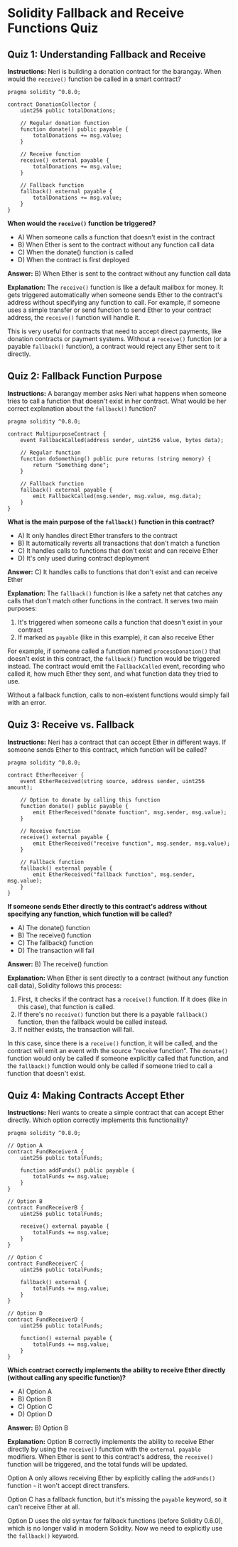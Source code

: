 # Solidity Fallback and Receive Functions Quiz

## Quiz 1: Understanding Fallback and Receive

**Instructions:** Neri is building a donation contract for the barangay. When would the `receive()` function be called in a smart contract?

```solidity
pragma solidity ^0.8.0;

contract DonationCollector {
    uint256 public totalDonations;

    // Regular donation function
    function donate() public payable {
        totalDonations += msg.value;
    }

    // Receive function
    receive() external payable {
        totalDonations += msg.value;
    }

    // Fallback function
    fallback() external payable {
        totalDonations += msg.value;
    }
}
```

**When would the `receive()` function be triggered?**

- A) When someone calls a function that doesn't exist in the contract
- B) When Ether is sent to the contract without any function call data
- C) When the donate() function is called
- D) When the contract is first deployed

**Answer:** B) When Ether is sent to the contract without any function call data

**Explanation:** The `receive()` function is like a default mailbox for money. It gets triggered automatically when someone sends Ether to the contract's address without specifying any function to call. For example, if someone uses a simple transfer or send function to send Ether to your contract address, the `receive()` function will handle it.

This is very useful for contracts that need to accept direct payments, like donation contracts or payment systems. Without a `receive()` function (or a payable `fallback()` function), a contract would reject any Ether sent to it directly.

## Quiz 2: Fallback Function Purpose

**Instructions:** A barangay member asks Neri what happens when someone tries to call a function that doesn't exist in her contract. What would be her correct explanation about the `fallback()` function?

```solidity
pragma solidity ^0.8.0;

contract MultipurposeContract {
    event FallbackCalled(address sender, uint256 value, bytes data);

    // Regular function
    function doSomething() public pure returns (string memory) {
        return "Something done";
    }

    // Fallback function
    fallback() external payable {
        emit FallbackCalled(msg.sender, msg.value, msg.data);
    }
}
```

**What is the main purpose of the `fallback()` function in this contract?**

- A) It only handles direct Ether transfers to the contract
- B) It automatically reverts all transactions that don't match a function
- C) It handles calls to functions that don't exist and can receive Ether
- D) It's only used during contract deployment

**Answer:** C) It handles calls to functions that don't exist and can receive Ether

**Explanation:** The `fallback()` function is like a safety net that catches any calls that don't match other functions in the contract. It serves two main purposes:

1. It's triggered when someone calls a function that doesn't exist in your contract
2. If marked as `payable` (like in this example), it can also receive Ether

For example, if someone called a function named `processDonation()` that doesn't exist in this contract, the `fallback()` function would be triggered instead. The contract would emit the `FallbackCalled` event, recording who called it, how much Ether they sent, and what function data they tried to use.

Without a fallback function, calls to non-existent functions would simply fail with an error.

## Quiz 3: Receive vs. Fallback

**Instructions:** Neri has a contract that can accept Ether in different ways. If someone sends Ether to this contract, which function will be called?

```solidity
pragma solidity ^0.8.0;

contract EtherReceiver {
    event EtherReceived(string source, address sender, uint256 amount);

    // Option to donate by calling this function
    function donate() public payable {
        emit EtherReceived("donate function", msg.sender, msg.value);
    }

    // Receive function
    receive() external payable {
        emit EtherReceived("receive function", msg.sender, msg.value);
    }

    // Fallback function
    fallback() external payable {
        emit EtherReceived("fallback function", msg.sender, msg.value);
    }
}
```

**If someone sends Ether directly to this contract's address without specifying any function, which function will be called?**

- A) The donate() function
- B) The receive() function
- C) The fallback() function
- D) The transaction will fail

**Answer:** B) The receive() function

**Explanation:** When Ether is sent directly to a contract (without any function call data), Solidity follows this process:

1. First, it checks if the contract has a `receive()` function. If it does (like in this case), that function is called.
2. If there's no `receive()` function but there is a payable `fallback()` function, then the fallback would be called instead.
3. If neither exists, the transaction will fail.

In this case, since there is a `receive()` function, it will be called, and the contract will emit an event with the source "receive function". The `donate()` function would only be called if someone explicitly called that function, and the `fallback()` function would only be called if someone tried to call a function that doesn't exist.

## Quiz 4: Making Contracts Accept Ether

**Instructions:** Neri wants to create a simple contract that can accept Ether directly. Which option correctly implements this functionality?

```solidity
pragma solidity ^0.8.0;

// Option A
contract FundReceiverA {
    uint256 public totalFunds;

    function addFunds() public payable {
        totalFunds += msg.value;
    }
}

// Option B
contract FundReceiverB {
    uint256 public totalFunds;

    receive() external payable {
        totalFunds += msg.value;
    }
}

// Option C
contract FundReceiverC {
    uint256 public totalFunds;

    fallback() external {
        totalFunds += msg.value;
    }
}

// Option D
contract FundReceiverD {
    uint256 public totalFunds;

    function() external payable {
        totalFunds += msg.value;
    }
}
```

**Which contract correctly implements the ability to receive Ether directly (without calling any specific function)?**

- A) Option A
- B) Option B
- C) Option C
- D) Option D

**Answer:** B) Option B

**Explanation:** Option B correctly implements the ability to receive Ether directly by using the `receive()` function with the `external payable` modifiers. When Ether is sent to this contract's address, the `receive()` function will be triggered, and the total funds will be updated.

Option A only allows receiving Ether by explicitly calling the `addFunds()` function - it won't accept direct transfers.

Option C has a fallback function, but it's missing the `payable` keyword, so it can't receive Ether at all.

Option D uses the old syntax for fallback functions (before Solidity 0.6.0), which is no longer valid in modern Solidity. Now we need to explicitly use the `fallback()` keyword.
